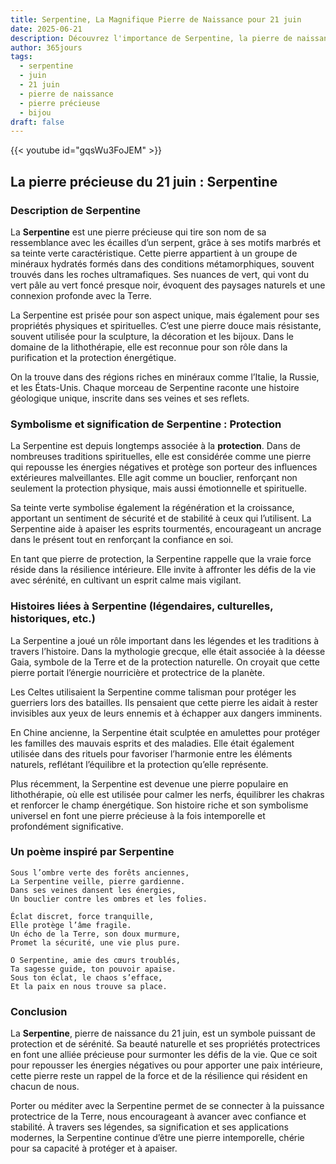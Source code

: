 ```yaml
---
title: Serpentine, La Magnifique Pierre de Naissance pour 21 juin
date: 2025-06-21
description: Découvrez l'importance de Serpentine, la pierre de naissance du 21 juin qui symbolise Protection. Laissez sa beauté et sa signification illuminer votre journée.
author: 365jours
tags:
  - serpentine
  - juin
  - 21 juin
  - pierre de naissance
  - pierre précieuse
  - bijou
draft: false
---
```


{{< youtube id="gqsWu3FoJEM" >}}

## La pierre précieuse du 21 juin : Serpentine

### Description de Serpentine

La **Serpentine** est une pierre précieuse qui tire son nom de sa ressemblance avec les écailles d’un serpent, grâce à ses motifs marbrés et sa teinte verte caractéristique. Cette pierre appartient à un groupe de minéraux hydratés formés dans des conditions métamorphiques, souvent trouvés dans les roches ultramafiques. Ses nuances de vert, qui vont du vert pâle au vert foncé presque noir, évoquent des paysages naturels et une connexion profonde avec la Terre.

La Serpentine est prisée pour son aspect unique, mais également pour ses propriétés physiques et spirituelles. C’est une pierre douce mais résistante, souvent utilisée pour la sculpture, la décoration et les bijoux. Dans le domaine de la lithothérapie, elle est reconnue pour son rôle dans la purification et la protection énergétique.

On la trouve dans des régions riches en minéraux comme l’Italie, la Russie, et les États-Unis. Chaque morceau de Serpentine raconte une histoire géologique unique, inscrite dans ses veines et ses reflets.

### Symbolisme et signification de Serpentine : Protection

La Serpentine est depuis longtemps associée à la **protection**. Dans de nombreuses traditions spirituelles, elle est considérée comme une pierre qui repousse les énergies négatives et protège son porteur des influences extérieures malveillantes. Elle agit comme un bouclier, renforçant non seulement la protection physique, mais aussi émotionnelle et spirituelle.

Sa teinte verte symbolise également la régénération et la croissance, apportant un sentiment de sécurité et de stabilité à ceux qui l’utilisent. La Serpentine aide à apaiser les esprits tourmentés, encourageant un ancrage dans le présent tout en renforçant la confiance en soi.

En tant que pierre de protection, la Serpentine rappelle que la vraie force réside dans la résilience intérieure. Elle invite à affronter les défis de la vie avec sérénité, en cultivant un esprit calme mais vigilant.

### Histoires liées à Serpentine (légendaires, culturelles, historiques, etc.)

La Serpentine a joué un rôle important dans les légendes et les traditions à travers l’histoire. Dans la mythologie grecque, elle était associée à la déesse Gaia, symbole de la Terre et de la protection naturelle. On croyait que cette pierre portait l’énergie nourricière et protectrice de la planète.

Les Celtes utilisaient la Serpentine comme talisman pour protéger les guerriers lors des batailles. Ils pensaient que cette pierre les aidait à rester invisibles aux yeux de leurs ennemis et à échapper aux dangers imminents.

En Chine ancienne, la Serpentine était sculptée en amulettes pour protéger les familles des mauvais esprits et des maladies. Elle était également utilisée dans des rituels pour favoriser l’harmonie entre les éléments naturels, reflétant l’équilibre et la protection qu’elle représente.

Plus récemment, la Serpentine est devenue une pierre populaire en lithothérapie, où elle est utilisée pour calmer les nerfs, équilibrer les chakras et renforcer le champ énergétique. Son histoire riche et son symbolisme universel en font une pierre précieuse à la fois intemporelle et profondément significative.

### Un poème inspiré par Serpentine

```
Sous l’ombre verte des forêts anciennes,  
La Serpentine veille, pierre gardienne.  
Dans ses veines dansent les énergies,  
Un bouclier contre les ombres et les folies.  

Éclat discret, force tranquille,  
Elle protège l’âme fragile.  
Un écho de la Terre, son doux murmure,  
Promet la sécurité, une vie plus pure.  

O Serpentine, amie des cœurs troublés,  
Ta sagesse guide, ton pouvoir apaise.  
Sous ton éclat, le chaos s’efface,  
Et la paix en nous trouve sa place.  
```

### Conclusion

La **Serpentine**, pierre de naissance du 21 juin, est un symbole puissant de protection et de sérénité. Sa beauté naturelle et ses propriétés protectrices en font une alliée précieuse pour surmonter les défis de la vie. Que ce soit pour repousser les énergies négatives ou pour apporter une paix intérieure, cette pierre reste un rappel de la force et de la résilience qui résident en chacun de nous.

Porter ou méditer avec la Serpentine permet de se connecter à la puissance protectrice de la Terre, nous encourageant à avancer avec confiance et stabilité. À travers ses légendes, sa signification et ses applications modernes, la Serpentine continue d’être une pierre intemporelle, chérie pour sa capacité à protéger et à apaiser.